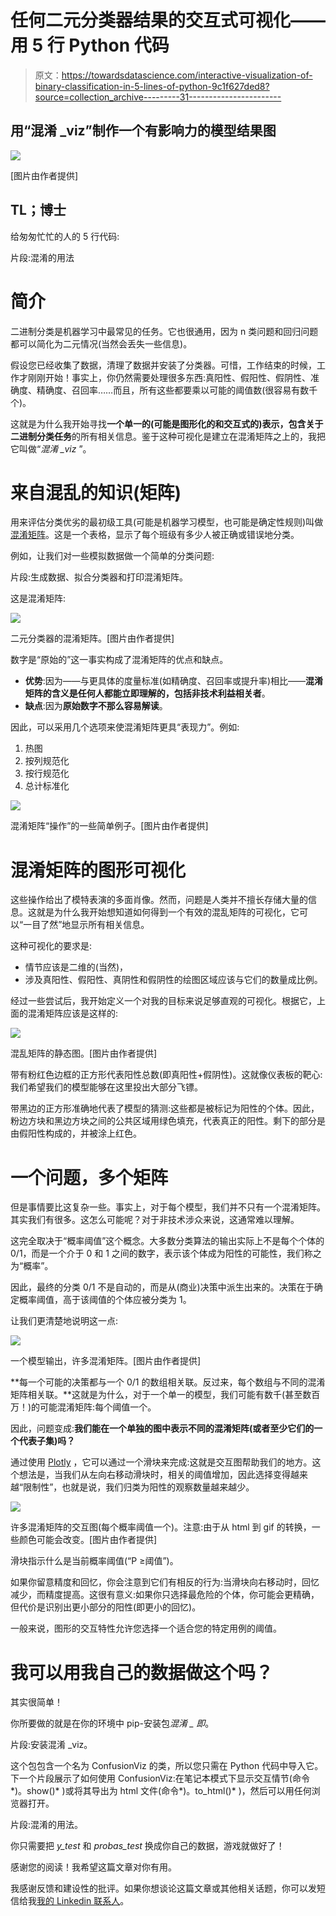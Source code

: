 # 任何二元分类器结果的交互式可视化——用 5 行 Python 代码

> 原文：<https://towardsdatascience.com/interactive-visualization-of-binary-classification-in-5-lines-of-python-9c1f627ded8?source=collection_archive---------31----------------------->

## 用“混淆 _viz”制作一个有影响力的模型结果图

![](img/8289fb0a20b2c53e51eab48d4e422771.png)

[图片由作者提供]

## **TL；博士**

给匆匆忙忙的人的 5 行代码:

片段:混淆的用法

# **简介**

二进制分类是机器学习中最常见的任务。它也很通用，因为 n 类问题和回归问题都可以简化为二元情况(当然会丢失一些信息)。

假设您已经收集了数据，清理了数据并安装了分类器。可惜，工作结束的时候，工作才刚刚开始！事实上，你仍然需要处理很多东西:真阳性、假阳性、假阴性、准确度、精确度、召回率……而且，所有这些都要乘以可能的阈值数(很容易有数千个)。

这就是为什么我开始寻找**一个单一的(可能是图形化的和交互式的)表示，包含关于二进制分类任务**的所有相关信息。鉴于这种可视化是建立在混淆矩阵之上的，我把它叫做“*混淆 _viz* ”。

# 来自混乱的知识(矩阵)

用来评估分类优劣的最初级工具(可能是机器学习模型，也可能是确定性规则)叫做[混淆矩阵](https://en.wikipedia.org/wiki/Confusion_matrix)。这是一个表格，显示了每个班级有多少人被正确或错误地分类。

例如，让我们对一些模拟数据做一个简单的分类问题:

片段:生成数据、拟合分类器和打印混淆矩阵。

这是混淆矩阵:

![](img/536362bf0e34f8e61b9e41ceef26aa60.png)

二元分类器的混淆矩阵。[图片由作者提供]

数字是“原始的”这一事实构成了混淆矩阵的优点和缺点。

*   **优势**:因为——与更具体的度量标准(如精确度、召回率或提升率)相比——**混淆矩阵的含义是任何人都能立即理解的，包括非技术利益相关者**。
*   **缺点**:因为**原始数字不那么容易解读**。

因此，可以采用几个选项来使混淆矩阵更具“表现力”。例如:

1.  热图
2.  按列规范化
3.  按行规范化
4.  总计标准化

![](img/6d4a1450efd377e304bfec5274c1eede.png)

混淆矩阵“操作”的一些简单例子。[图片由作者提供]

# 混淆矩阵的图形可视化

这些操作给出了模特表演的多面肖像。然而，问题是人类并不擅长存储大量的信息。这就是为什么我开始想知道如何得到一个有效的混乱矩阵的可视化，它可以“一目了然”地显示所有相关信息。

这种可视化的要求是:

*   情节应该是二维的(当然)，
*   涉及真阳性、假阳性、真阴性和假阴性的绘图区域应该与它们的数量成比例。

经过一些尝试后，我开始定义一个对我的目标来说足够直观的可视化。根据它，上面的混淆矩阵应该是这样的:

![](img/3e12005f21afa3bf2757421de539552f.png)

混乱矩阵的静态图。[图片由作者提供]

带有粉红色边框的正方形代表阳性总数(即真阳性+假阴性)。这就像仪表板的靶心:我们希望我们的模型能够在这里投出大部分飞镖。

带黑边的正方形准确地代表了模型的猜测:这些都是被标记为阳性的个体。因此，粉边方块和黑边方块之间的公共区域用绿色填充，代表真正的阳性。剩下的部分是由假阳性构成的，并被涂上红色。

# 一个问题，多个矩阵

但是事情要比这复杂一些。事实上，对于每个模型，我们并不只有一个混淆矩阵。其实我们有很多。这怎么可能呢？对于非技术涉众来说，这通常难以理解。

这完全取决于“概率阈值”这个概念。大多数分类算法的输出实际上不是每个个体的 0/1，而是一个介于 0 和 1 之间的数字，表示该个体成为阳性的可能性，我们称之为“概率”。

因此，最终的分类 0/1 不是自动的，而是从(商业)决策中派生出来的。决策在于确定概率阈值，高于该阈值的个体应被分类为 1。

让我们更清楚地说明这一点:

![](img/62fc7b48541017c48e9e484ae2860c4a.png)

一个模型输出，许多混淆矩阵。[图片由作者提供]

**每一个可能的决策都与一个 0/1 的数组相关联。反过来，每个数组与不同的混淆矩阵相关联。**这就是为什么，对于一个单一的模型，我们可能有数千(甚至数百万！)的可能混淆矩阵:每个阈值一个。

因此，问题变成:**我们能在一个单独的图中表示不同的混淆矩阵(或者至少它们的一个代表子集)吗？**

通过使用 [Plotly](https://plotly.com/python/) ，它可以通过一个滑块来完成:这就是交互图帮助我们的地方。这个想法是，当我们从左向右移动滑块时，相关的阈值增加，因此选择变得越来越“限制性”，也就是说，我们归类为阳性的观察数量越来越少。

![](img/c28af706fa456143c9dd9d06f2600f1a.png)

许多混淆矩阵的交互图(每个概率阈值一个)。注意:由于从 html 到 gif 的转换，一些颜色可能会改变。[图片由作者提供]

滑块指示什么是当前概率阈值(“P ≥阈值”)。

如果你留意精度和回忆，你会注意到它们有相反的行为:当滑块向右移动时，回忆减少，而精度提高。这很有意义:如果你只选择最危险的个体，你可能会更精确，但代价是识别出更小部分的阳性(即更小的回忆)。

一般来说，图形的交互特性允许您选择一个适合您的特定用例的阈值。

# 我可以用我自己的数据做这个吗？

其实很简单！

你所要做的就是在你的环境中 pip-安装包*混淆 _ 即*。

片段:安装混淆 _viz。

这个包包含一个名为 ConfusionViz 的类，所以您只需在 Python 代码中导入它。下一个片段展示了如何使用 ConfusionViz:在笔记本模式下显示交互情节(命令*)。show()* )或将其导出为 html 文件(命令*)。to_html()* )，然后可以用任何浏览器打开。

片段:混淆的用法。

你只需要把 *y_test* 和 *probas_test* 换成你自己的数据，游戏就做好了！

感谢您的阅读！我希望这篇文章对你有用。

我感谢反馈和建设性的批评。如果你想谈论这篇文章或其他相关话题，你可以发短信给我[我的 Linkedin 联系人](https://www.linkedin.com/in/samuelemazzanti/)。